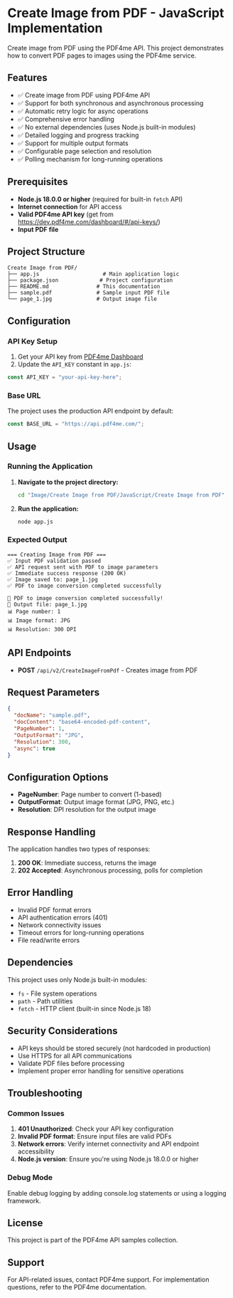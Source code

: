 # Create Image from PDF - JavaScript Implementation

Create image from PDF using the PDF4me API. This project demonstrates how to convert PDF pages to images using the PDF4me service.

## Features

- ✅ Create image from PDF using PDF4me API
- ✅ Support for both synchronous and asynchronous processing
- ✅ Automatic retry logic for async operations
- ✅ Comprehensive error handling
- ✅ No external dependencies (uses Node.js built-in modules)
- ✅ Detailed logging and progress tracking
- ✅ Support for multiple output formats
- ✅ Configurable page selection and resolution
- ✅ Polling mechanism for long-running operations

## Prerequisites

- **Node.js 18.0.0 or higher** (required for built-in `fetch` API)
- **Internet connection** for API access
- **Valid PDF4me API key** (get from https://dev.pdf4me.com/dashboard/#/api-keys/)
- **Input PDF file**

## Project Structure

```
Create Image from PDF/
├── app.js                    # Main application logic
├── package.json             # Project configuration
├── README.md               # This documentation
├── sample.pdf              # Sample input PDF file
└── page_1.jpg              # Output image file
```

## Configuration

### API Key Setup

1. Get your API key from [PDF4me Dashboard](https://dev.pdf4me.com/dashboard/#/api-keys/)
2. Update the `API_KEY` constant in `app.js`:

```javascript
const API_KEY = "your-api-key-here";
```

### Base URL

The project uses the production API endpoint by default:
```javascript
const BASE_URL = "https://api.pdf4me.com/";
```

## Usage

### Running the Application

1. **Navigate to the project directory:**
   ```bash
   cd "Image/Create Image from PDF/JavaScript/Create Image from PDF"
   ```

2. **Run the application:**
   ```bash
   node app.js
   ```

### Expected Output

```
=== Creating Image from PDF ===
✅ Input PDF validation passed
✅ API request sent with PDF to image parameters
✅ Immediate success response (200 OK)
✅ Image saved to: page_1.jpg
✅ PDF to image conversion completed successfully

🎉 PDF to image conversion completed successfully!
📁 Output file: page_1.jpg
📊 Page number: 1
📊 Image format: JPG
📊 Resolution: 300 DPI
```

## API Endpoints

- **POST** `/api/v2/CreateImageFromPdf` - Creates image from PDF

## Request Parameters

```json
{
  "docName": "sample.pdf",
  "docContent": "base64-encoded-pdf-content",
  "PageNumber": 1,
  "OutputFormat": "JPG",
  "Resolution": 300,
  "async": true
}
```

## Configuration Options

- **PageNumber**: Page number to convert (1-based)
- **OutputFormat**: Output image format (JPG, PNG, etc.)
- **Resolution**: DPI resolution for the output image

## Response Handling

The application handles two types of responses:

1. **200 OK**: Immediate success, returns the image
2. **202 Accepted**: Asynchronous processing, polls for completion

## Error Handling

- Invalid PDF format errors
- API authentication errors (401)
- Network connectivity issues
- Timeout errors for long-running operations
- File read/write errors

## Dependencies

This project uses only Node.js built-in modules:
- `fs` - File system operations
- `path` - Path utilities
- `fetch` - HTTP client (built-in since Node.js 18)

## Security Considerations

- API keys should be stored securely (not hardcoded in production)
- Use HTTPS for all API communications
- Validate PDF files before processing
- Implement proper error handling for sensitive operations

## Troubleshooting

### Common Issues

1. **401 Unauthorized**: Check your API key configuration
2. **Invalid PDF format**: Ensure input files are valid PDFs
3. **Network errors**: Verify internet connectivity and API endpoint accessibility
4. **Node.js version**: Ensure you're using Node.js 18.0.0 or higher

### Debug Mode

Enable debug logging by adding console.log statements or using a logging framework.

## License

This project is part of the PDF4me API samples collection.

## Support

For API-related issues, contact PDF4me support.
For implementation questions, refer to the PDF4me documentation. 